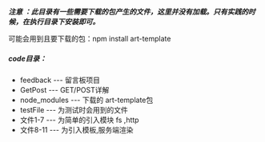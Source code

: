  ***注意 ：此目录有一些需要下载的包产生的文件，这里并没有加载。只有实践的时候，在执行目录下安装即可。***

可能会用到且要下载的包：npm install art-template



  #####  code目录：

- feedback   ---    留言板项目
- GetPost     ---    GET/POST详解
- node_modules   ---   下载的 art-template包
- testFile      ---   为测试时会用到的文件
- 文件1-7      ---   为简单的引入模块  fs ,http
- 文件8-11    ---   为引入模板,服务端渲染



